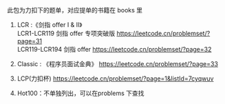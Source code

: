 此包为力扣下的题单，对应提单的书籍在 books 里

1. LCR :《剑指 offer I & II》  
   LCR1-LCR119 剑指 offer 专项突破版 https://leetcode.cn/problemset/?page=31   
   LCR119-LCR194 剑指 offer  https://leetcode.cn/problemset/?page=32

2. Classic : 《程序员面试金典》 https://leetcode.cn/problemset/?page=33

3. LCP(力扣杯) https://leetcode.cn/problemset/?page=1&listId=7cyqwuv

4. Hot100：不单独列出，可以在problems 下查找

